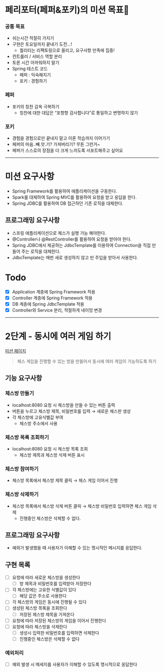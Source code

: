 # 페리포터(페퍼&포키)의 미션 목표🧚

### 공통 목표
- 쉬는시간 적절히 가지기
- 구현은 토요일까지 끝내기 도전...!
    - 퀄리티는 리팩토링으로 올리고, 요구사항 만족에 집중!
- 컨트롤러 / 서비스 역할 분리
- 토론 시간 아까워하지 말기
- Spring 테스트 코드
    - 페퍼 : 익숙해지기
    - 포키 : 경험하기

### 페퍼
- 포키의 칭찬 감옥 극복하기
    - 칭찬에 대한 대답은 “포항항 감사합니다”로 통일하고 변명하지 않기

### 포키
- 경험을 경험으로만 끝내지 말고 이론 학습까지 이어가기
- 페퍼의 마음..빼.앗.기? 가져버리기? 무튼 그런거~
- 페퍼가 스스로의 장점을 더 크게 느끼도록 서포트해주고 싶어요

---

# 미션 요구사항

- Spring Framework를 활용하여 애플리케이션을 구동한다.
- Spark를 대체하여 Spring MVC를 활용하여 요청을 받고 응답을 한다.
- Spring JDBC를 활용하여 DB 접근하던 기존 로직을 대체한다.

## 프로그래밍 요구사항

- 스프링 애플리케이션으로 체스가 실행 가능 해야한다.
- @Controller나 @RestController를 활용하여 요청을 받아야 한다.
- Spring JDBC에서 제공하는 JdbcTemplate를 이용하여 Connection을 직접 만들어 주는 로직을 대체한다.
- JdbcTemplate는 매번 새로 생성하지 않고 빈 주입을 받아서 사용한다.

# Todo

- [x]  Application 계층에 Spring Framework 적용
- [x]  Controller 계층에 Spring Framework 적용
- [x]  DB 계층에 Spring JdbcTemplate 적용
- [x]  Controller와 Service 분리, 적절하게 네이밍 변경

---

# **2단계 - 동시에 여러 게임 하기**

[미션 페이지](https://techcourse.woowahan.com/s/Cdtaw9tS/ls/LdwXIRum)

> 체스 게임을 진행할 수 있는 방을 만들어서 동시에 여러 게임이 가능하도록 하기
>

## 기능 요구사항

### 체스방 만들기

- localhost:8080 요청 시 체스방을 만들 수 있는 버튼 출력
- 버튼을 누르고 체스방 제목, 비밀번호를 입력 → 새로운 체스판 생성
- 각 체스방에 고유식별값 부여
   - 체스방 주소에서 사용

### 체스방 목록 조회하기

- localhost:8080 요청 시 체스방 목록 조회
   - 체스방 제목과 체스방 삭제 버튼 표시

### 체스방 참여하기

- 체스방 목록에서 체스방 제목 클릭 → 체스 게임 이어서 진행

### 체스방 삭제하기

- 체스방 목록에서 체스방 삭제 버튼 클릭 → 체스방 비밀번호 입력하면 체스 게임 삭제
   - 진행중인 체스방은 삭제할 수 없다.

## 프로그래밍 요구사항

- 예외가 발생했을 때 사용자가 이해할 수 있는 명시적인 메시지를 응답한다.

## 구현 목록

- [ ]  요청에 따라 새로운 체스방을 생성한다
   - [ ]  방 제목과 비밀번호를 입력받아 저장한다
- [ ]  각 체스방에는 고유한 식별값이 있다
   - [ ]  해당 값은 주소로 사용한다
- [ ]  각 체스방의 게임은 동시에 진행될 수 있다
- [ ]  생성된 체스방 목록을 조회한다
   - [ ]  저장된 체스방 제목을 가져온다
- [ ]  요청에 따라 저장된 체스방의 게임을 이어서 진행한다
- [ ]  요청에 따라 체스방을 삭제한다
   - [ ]  생성시 입력한 비밀번호를 입력하면 삭제한다
   - [ ]  진행중인 체스방은 삭제할 수 없다

### 예외처리

- [ ]  예외 발생 시 메세지를 사용자가 이해할 수 있도록 명시적으로 응답한다

